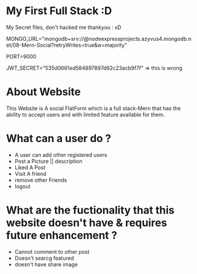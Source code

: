 # My First Full Stack :D

My Secret files, don't hacked me thankyou : xD

MONGO_URL="mongodb+srv://<secret :P>@nodeexpressprojects.azyvus4.mongodb.net/08-Mern-Social?retryWrites=true&w=majority"

PORT=9000

JWT_SECRET="535d0661ed584897897d62c23acb9f7f" => this is wrong

# About Website
This Website is A social FlatForm which is a full stack-Mern that has the ability to accept users and with limited feature available for them.

# What can a user do ?
- A user can add other registered users
- Post a Picture || description
- Liked A Post
- Visit A friend
- remove other Friends
- logout

# What are the fuctionality that this website doesn't have & requires future enhancement ?
- Cannot comment to other post
- Doesn't searcg featured
- doesn't have share image
